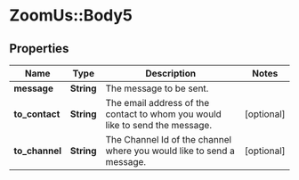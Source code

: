 # ZoomUs::Body5

## Properties
Name | Type | Description | Notes
------------ | ------------- | ------------- | -------------
**message** | **String** | The message to be sent. | 
**to_contact** | **String** | The email address of the contact to whom you would like to send the message. | [optional] 
**to_channel** | **String** | The Channel Id of the channel where you would like to send a message. | [optional] 


